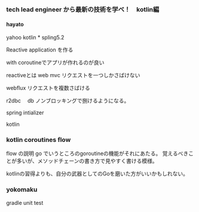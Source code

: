 ### tech lead engineer から最新の技術を学べ！　kotlin編

#### hayato
yahoo
kotlin * spling5.2

Reactive application を作る

with coroutineでアプリが作れるのが良い

reactiveとは
web mvc リクエストを一つしかさばけない

webflux リクエストを複数さばける

r2dbc 　db
ノンブロッキングで捌けるようになる。

spring intializer 

kotlin

### kotlin coroutines flow
flow の説明
go でいうところのgoroutineの機能がそれにあたる。
覚えるべきことが多いが、メソッドチェーンの書き方で見やすく書ける模様。


kotlinの習得よりも、自分の武器としてのGoを磨いた方がいいかもしれない。

### yokomaku

gradle
unit test
